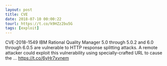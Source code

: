 ```yaml
---
layout: post
title: CVE
date: 2018-07-10 00:00:22
tourl: https://t.co/k9HZz2bu5G
tags: [exploit]
---
```

CVE-2018-1549 IBM Rational Quality Manager 5.0 through 5.0.2 and 6.0 through 6.0.5 are vulnerable to HTTP response splitting attacks. A remote attacker could exploit this vulnerability using specially-crafted URL to cause the ... https://t.co/6yHr7xvnem